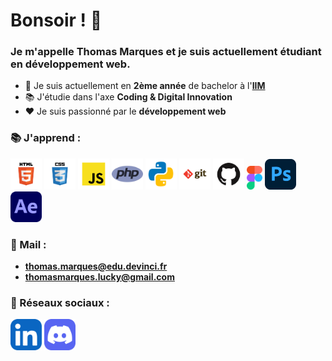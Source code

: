 # Bonsoir ! 👋

### Je m'appelle **Thomas Marques** et je suis actuellement étudiant en développement web.

* 🏫 Je suis actuellement en **2ème année** de bachelor à l'[**IIM**](https://iim.fr)
* 📚 J'étudie dans l'axe **Coding & Digital Innovation**
* ❤️ Je suis passionné par le **développement web**


### 📚 J'apprend :

<div align="left">
<img src="./logos/html.svg" alt="html" width="50">
<img src="./logos/css.svg" alt="css" width="50">
<img src="./logos/javascript.svg" alt="js" width="50">
<img src="./logos/php.png" alt="php" width="50">
<img src="./logos/python.svg" alt="python" width="50">
<img src="./logos/git.svg" alt="git" width="50">
<img src="./logos/github.svg" alt="github" width="50">
<img src="./logos/figma.png" alt="figma" width="25">
<img src="./logos/photoshop.png" alt="ps" width="50">
<img src="./logos/after-effects.png" alt="ae" width="50">
</div>

### 📧 Mail :
* **thomas.marques@edu.devinci.fr**
* **thomasmarques.lucky@gmail.com**

### 🔗 Réseaux sociaux :

<a href="https://linkedin.com/in/marquesthomas"><img src="./logos/LinkedIn.svg" alt="LinkedIn" width="50"></a>
<a href="https://discord.bio/thomluck"><img src="./logos/Discord.svg" alt="Discord" width="50"></a>